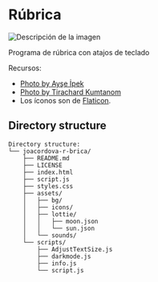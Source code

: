 <h1>Rúbrica</h1>

<!-- Aquí se debe usar la etiqueta <img> para insertar la imagen -->
<img src="https://github.com/user-attachments/assets/6337149c-cc10-4f9c-ac44-7dcbd3c87997" alt="Descripción de la imagen" />
<p>Programa de rúbrica con atajos de teclado</p>
<p>Recursos:</p>
<ul>
  <li><a href="https://www.pexels.com/photo/lamp-shade-between-black-armchairs-13278838/">Photo by Ayşe İpek</a></li>
  <li><a href="https://www.pexels.com/photo/woman-writing-on-a-notebook-beside-teacup-and-tablet-computer-733856/">Photo by Tirachard Kumtanom</a></li>
  <li>Los íconos son de <a href="https://www.flaticon.com/">Flaticon</a>.</li>
</ul>

## Directory structure
```
Directory structure:
└── joacordova-r-brica/
    ├── README.md
    ├── LICENSE
    ├── index.html
    ├── script.js
    ├── styles.css
    ├── assets/
    │   ├── bg/
    │   ├── icons/
    │   ├── lottie/
    │   │   ├── moon.json
    │   │   └── sun.json
    │   └── sounds/
    └── scripts/
        ├── AdjustTextSize.js
        ├── darkmode.js
        ├── info.js
        └── script.js
```

